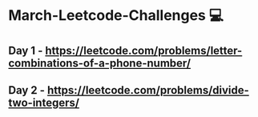 # March-Leetcode-Challenges 💻

## Day 1 - https://leetcode.com/problems/letter-combinations-of-a-phone-number/

## Day 2 - https://leetcode.com/problems/divide-two-integers/
